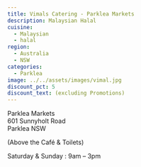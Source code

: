 ```yaml
---
title: Vimals Catering - Parklea Markets
description: Malaysian Halal
cuisine:
  - Malaysian
  - halal
region:
  - Australia
  - NSW
categories:
  - Parklea
image: ../../assets/images/vimal.jpg
discount_pct: 5
discount_text: (excluding Promotions)
---
```


Parklea Markets  
601 Sunnyholt Road  
Parklea NSW

(Above the Café & Toilets)

Saturday & Sunday : 9am – 3pm
